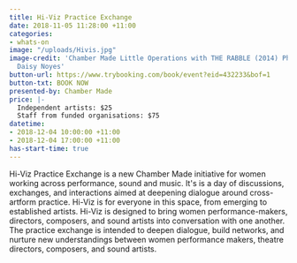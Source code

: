 ```yaml
---
title: Hi-Viz Practice Exchange
date: 2018-11-05 11:28:00 +11:00
categories:
- whats-on
image: "/uploads/Hivis.jpg"
image-credit: 'Chamber Made Little Operations with THE RABBLE (2014) Photo credit:
  Daisy Noyes'
button-url: https://www.trybooking.com/book/event?eid=432233&bof=1
button-txt: BOOK NOW
presented-by: Chamber Made
price: |-
  Independent artists: $25
  Staff from funded organisations: $75
datetime:
- 2018-12-04 10:00:00 +11:00
- 2018-12-04 17:00:00 +11:00
has-start-time: true
---
```


Hi-Viz Practice Exchange is a new Chamber Made initiative for women working across performance, sound and music. It's is a day of discussions, exchanges, and interactions aimed at deepening dialogue around cross-artform practice. Hi-Viz is for everyone in this space, from emerging to established artists. Hi-Viz is designed to bring women performance-makers, directors, composers, and sound artists into conversation with one another. The practice exchange is intended to deepen dialogue, build networks, and nurture new understandings between women performance makers, theatre directors, composers, and sound artists. 